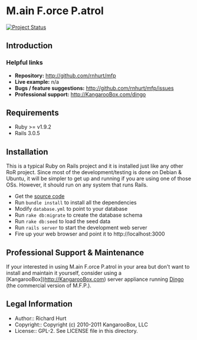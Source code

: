 # M.ain F.orce P.atrol
[![Project Status](https://stillmaintained.com/rnhurt/MFP.png)](https://stillmaintained.com/rnhurt/MFP)

## Introduction

### Helpful links
* <b>Repository:</b> http://github.com/rnhurt/mfp
* <b>Live example:</b> n/a
* <b>Bugs / feature suggestions:</b> http://github.com/rnhurt/mfp/issues
* <b>Professional support:</b> http://KangarooBox.com/dingo

## Requirements
* Ruby >= v1.9.2
* Rails 3.0.5

## Installation
This is a typical Ruby on Rails project and it is installed just like any other RoR
project.  Since most of the development/testing is done on Debian & Ubuntu, it 
will be simpler to get up and running if you are using one of those OSs.  However,
it should run on any system that runs Rails.

- Get the [source code](http://github.com/rnhurt/mfp/tree/master)
- Run `bundle install` to install all the dependencies
- Modify `database.yml` to point to your database
- Run `rake db:migrate` to create the database schema
- Run `rake db:seed` to load the seed data
- Run `rails server` to start the development web server
- Fire up your web browser and point it to http://localhost:3000

## Professional Support & Maintenance
If your interested in using M.ain F.orce P.atrol in your area but don't want to install
and maintain it yourself, consider using a [KangarooBox])http://KangarooBox.com)
server appliance running [Dingo](http://KangarooBox.com/dingo)
(the commercial version of M.F.P.).  

## Legal Information
* Author:: Richard Hurt
* Copyright:: Copyright (c) 2010-2011 KangarooBox, LLC
* License:: GPL-2.  See LICENSE file in this directory.
